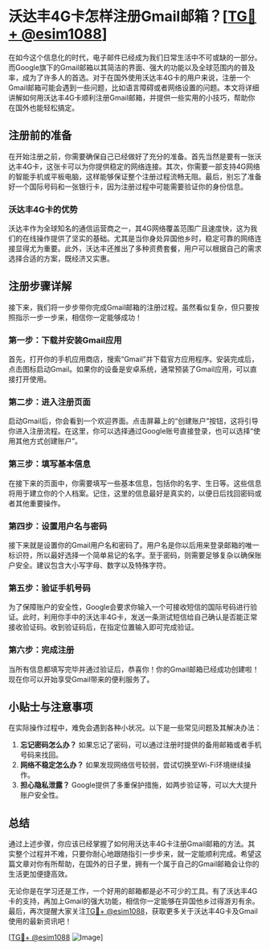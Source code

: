 # 沃达丰4G卡怎样注册Gmail邮箱？[[TG💪+ @esim1088](https://t.me/s/esim1088)]

在如今这个信息化的时代，电子邮件已经成为我们日常生活中不可或缺的一部分。而Google旗下的Gmail邮箱以其简洁的界面、强大的功能以及全球范围内的普及率，成为了许多人的首选。对于在国外使用沃达丰4G卡的用户来说，注册一个Gmail邮箱可能会遇到一些问题，比如语言障碍或者网络设置的问题。本文将详细讲解如何用沃达丰4G卡顺利注册Gmail邮箱，并提供一些实用的小技巧，帮助你在国外也能轻松搞定。

## 注册前的准备

在开始注册之前，你需要确保自己已经做好了充分的准备。首先当然是要有一张沃达丰4G卡，这张卡可以为你提供稳定的网络连接。其次，你需要一部支持4G网络的智能手机或平板电脑，这样能够保证整个注册过程流畅无阻。最后，别忘了准备好一个国际号码和一张银行卡，因为注册过程中可能需要验证你的身份信息。

### 沃达丰4G卡的优势

沃达丰作为全球知名的通信运营商之一，其4G网络覆盖范围广且速度快，这为我们的在线操作提供了坚实的基础。尤其是当你身处异国他乡时，稳定可靠的网络连接显得尤为重要。此外，沃达丰还推出了多种资费套餐，用户可以根据自己的需求选择合适的方案，既经济又实惠。

## 注册步骤详解

接下来，我们将一步步带你完成Gmail邮箱的注册过程。虽然看似复杂，但只要按照指示一步一步来，相信你一定能够成功！

### 第一步：下载并安装Gmail应用

首先，打开你的手机应用商店，搜索“Gmail”并下载官方应用程序。安装完成后，点击图标启动Gmail。如果你的设备是安卓系统，通常预装了Gmail应用，可以直接打开使用。

### 第二步：进入注册页面

启动Gmail后，你会看到一个欢迎界面。点击屏幕上的“创建账户”按钮，这将引导你进入注册流程。在这里，你可以选择通过Google账号直接登录，也可以选择“使用其他方式创建账户”。

### 第三步：填写基本信息

在接下来的页面中，你需要填写一些基本信息，包括你的名字、生日等。这些信息将用于建立你的个人档案。记住，这里的信息最好是真实的，以便日后找回密码或者其他重要操作。

### 第四步：设置用户名与密码

接下来就是设置你的Gmail用户名和密码了。用户名是你以后用来登录邮箱的唯一标识符，所以最好选择一个简单易记的名字。至于密码，则需要足够复杂以确保账户安全。建议包含大小写字母、数字以及特殊字符。

### 第五步：验证手机号码

为了保障账户的安全性，Google会要求你输入一个可接收短信的国际号码进行验证。此时，利用你手中的沃达丰4G卡，发送一条测试短信给自己确认是否能正常接收验证码。收到验证码后，在指定位置输入即可完成验证。

### 第六步：完成注册

当所有信息都填写完毕并通过验证后，恭喜你！你的Gmail邮箱已经成功创建啦！现在你可以开始享受Gmail带来的便利服务了。

## 小贴士与注意事项

在实际操作过程中，难免会遇到各种小状况。以下是一些常见问题及其解决办法：

1. **忘记密码怎么办？** 如果忘记了密码，可以通过注册时提供的备用邮箱或者手机号码来找回。
2. **网络不稳定怎么办？** 如果发现网络信号较弱，尝试切换至Wi-Fi环境继续操作。
3. **担心隐私泄露？** Google提供了多重保护措施，如两步验证等，可以大大提升账户安全性。

## 总结

通过上述步骤，你应该已经掌握了如何用沃达丰4G卡注册Gmail邮箱的方法。其实整个过程并不难，只要你耐心地跟随指引一步步来，就一定能顺利完成。希望这篇文章对你有所帮助，在国外的日子里，拥有一个属于自己的Gmail邮箱会让你的生活更加便捷高效。

无论你是在学习还是工作，一个好用的邮箱都是必不可少的工具。有了沃达丰4G卡的支持，再加上Gmail的强大功能，相信你一定能够在异国他乡过得游刃有余。最后，再次提醒大家关注[TG💪+ @esim1088](https://t.me/s/esim1088)，获取更多关于沃达丰4G卡及Gmail使用的最新资讯吧！

[[TG💪+ @esim1088](https://t.me/s/esim1088) ![Image](https://i.postimg.cc/4NQfJmqS/Snipaste-2025-05-13-00-14-12.png)]